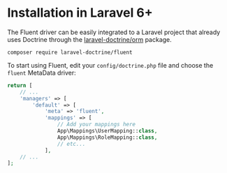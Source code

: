 # Installation in Laravel 6+

The Fluent driver can be easily integrated to a Laravel project that already uses Doctrine
through the [laravel-doctrine/orm](https://github.com/laravel-doctrine/orm) package.

```
composer require laravel-doctrine/fluent
```

To start using Fluent, edit your `config/doctrine.php` file and choose the `fluent` MetaData
driver:

```php
return [
    // ...
    'managers' => [
        'default' => [
            'meta' => 'fluent',
            'mappings' => [
                // Add your mappings here
                App\Mappings\UserMapping::class,
                App\Mappings\RoleMapping::class,
                // etc...
            ],
    // ...
];
```
